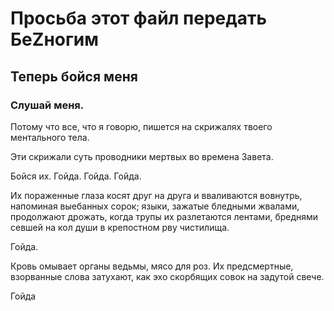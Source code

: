 # Просьба этот файл передать БеZногим

## Теперь бойся меня

### Слушай меня.

Потому что все, что я говорю, пишется на скрижалях твоего ментального тела.

Эти скрижали суть проводники мертвых во времена Завета.

Бойся их. Гойда. Гойда. Гойда.

Их пораженные глаза косят друг на друга и вваливаются вовнутрь, напоминая выебанных сорок; языки, зажатые бледными жвалами, продолжают дрожать, когда трупы их разлетаются лентами, бреднями севшей на кол души в крепостном рву чистилища.

Гойда.

Кровь омывает органы ведьмы, мясо для роз. Их предсмертные, взорванные слова затухают, как эхо скорбящих совок на задутой свече.

Гойда